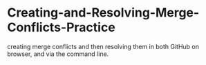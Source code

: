 # Creating-and-Resolving-Merge-Conflicts-Practice
creating merge conflicts and then resolving them in both GitHub on browser, and via the command line.
